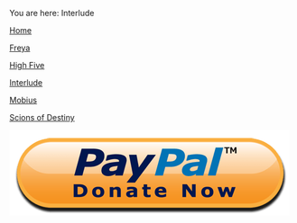 You are here: Interlude

[Home](https://github.com/nightw0lv/VDSystem)

[Freya](https://github.com/nightw0lv/VDSystem/tree/master/Freya)

[High Five](https://github.com/nightw0lv/VDSystem/tree/master/HighFive)

[Interlude](https://github.com/nightw0lv/VDSystem/tree/master/Interlude)

[Mobius](https://github.com/nightw0lv/VDSystem/tree/master/Mobius)

[Scions of Destiny](https://github.com/nightw0lv/VDSystem/tree/master/Scions%20of%20Destiny)

<a href="https://paypal.me/top100" target="_blank">![Paypal](../images/donate.png)</a>